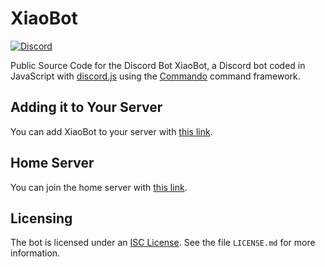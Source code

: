 # XiaoBot
[![Discord](https://discordapp.com/api/guilds/252317073814978561/embed.png)](https://discord.gg/fqQF8mc)

Public Source Code for the Discord Bot XiaoBot, a Discord bot coded in JavaScript with [discord.js](https://github.com/hydrabolt/discord.js) using the [Commando](https://github.com/Gawdl3y/discord.js-commando) command framework.

## Adding it to Your Server
You can add XiaoBot to your server with [this link](https://discordapp.com/oauth2/authorize?client_id=278305350804045834&scope=bot&permissions=1345846343). 

## Home Server
You can join the home server with [this link](https://discord.gg/fqQF8mc).

## Licensing
The bot is licensed under an [ISC License](https://opensource.org/licenses/ISC). See the file `LICENSE.md` for more information.

